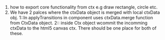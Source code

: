 
1. how to export core functionality from ctx e.g draw rectangle, circle etc.
2. We have 2 palces where the ctxData object is merged with local ctxData obj. 1::In applyTransitions in component uses ctxData.merge function from CtxData object. 2:: inside Ctx object wcommit the incomming ctxData to the html5 canvas ctx. There should be one place for both of these.